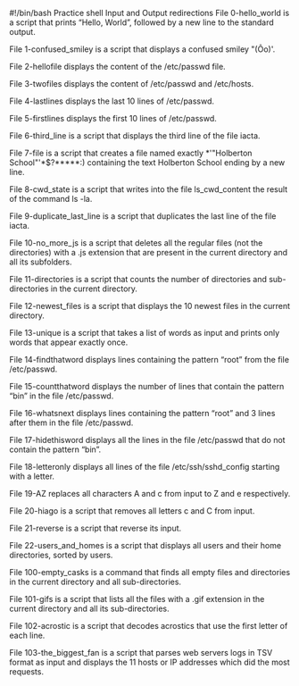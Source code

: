 #!/bin/bash
Practice shell Input and Output redirections
File 0-hello_world is a script that prints “Hello, World”, followed by a new line to the standard output.

File 1-confused_smiley is a script that displays a confused smiley "(Ôo)'.

File 2-hellofile displays the content of the /etc/passwd file.

File 3-twofiles displays the content of /etc/passwd and /etc/hosts.

File 4-lastlines displays the last 10 lines of /etc/passwd.

File 5-firstlines displays the first 10 lines of /etc/passwd.

File 6-third_line is a script that displays the third line of the file iacta.

File 7-file is a script that creates a file named exactly *\'"Holberton School"'\*$?*****:) containing the text Holberton School ending by a new line.

File 8-cwd_state is a script that writes into the file ls_cwd_content the result of the command ls -la.

File 9-duplicate_last_line is a script that duplicates the last line of the file iacta.

File 10-no_more_js is a script that deletes all the regular files (not the directories) with a .js extension that are present in the current directory and all its subfolders.

File 11-directories is a script that counts the number of directories and sub-directories in the current directory.

File 12-newest_files is a script that displays the 10 newest files in the current directory.

File 13-unique is a script that takes a list of words as input and prints only words that appear exactly once.

File 14-findthatword displays lines containing the pattern “root” from the file /etc/passwd.

File 15-countthatword displays the number of lines that contain the pattern “bin” in the file /etc/passwd.

File 16-whatsnext displays lines containing the pattern “root” and 3 lines after them in the file /etc/passwd.

File 17-hidethisword displays all the lines in the file /etc/passwd that do not contain the pattern “bin”.

File 18-letteronly displays all lines of the file /etc/ssh/sshd_config starting with a letter.

File 19-AZ replaces all characters A and c from input to Z and e respectively.

File 20-hiago is a script that removes all letters c and C from input.

File 21-reverse is a script that reverse its input.

File 22-users_and_homes is a script that displays all users and their home directories, sorted by users.

File 100-empty_casks is a command that finds all empty files and directories in the current directory and all sub-directories.

File 101-gifs is a script that lists all the files with a .gif extension in the current directory and all its sub-directories.

File 102-acrostic is a script that decodes acrostics that use the first letter of each line.

File 103-the_biggest_fan is a script that parses web servers logs in TSV format as input and displays the 11 hosts or IP addresses which did the most requests.
